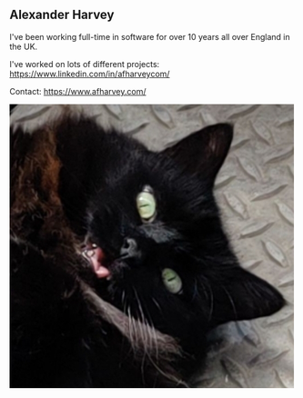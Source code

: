 ## Alexander Harvey

I've been working full-time in software for over 10 years all over England in the UK.

I've worked on lots of different projects: https://www.linkedin.com/in/afharveycom/

Contact: https://www.afharvey.com/

![Best Cat](best-cat.jpg)
